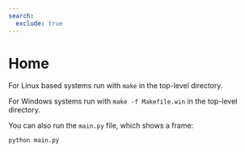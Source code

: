 ```yaml
---
search:
  exclude: true
---
```


# Home

For Linux based systems run with `make` in the top-level directory.

For Windows systems run with `make -f Makefile.win` in the top-level directory.

You can also run the `main.py` file, which shows a frame:
```
python main.py
```
